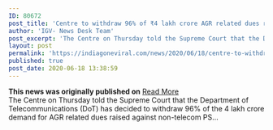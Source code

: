 ```yaml
---
ID: 80672
post_title: 'Centre to withdraw 96% of ₹4 lakh crore AGR related dues raised against PSUs, Supreme Court told'
author: 'IGV- News Desk Team'
post_excerpt: 'The Centre on Thursday told the Supreme Court that the Department of Telecommunications (DoT) has decided to withdraw 96% of the 4 lakh crore demand for AGR related dues raised against non-telecom PS…'
layout: post
permalink: 'https://indiagoneviral.com/news/2020/06/18/centre-to-withdraw-96-of-%e2%82%b94-lakh-crore-agr-related-dues-raised-against-psus-supreme-court-told/80672/india-gone-viral/'
published: true
post_date: 2020-06-18 13:38:59
---
```

<b>This news was originally published on</b> <a href="https://www.thehindu.com/business/Industry/centre-to-withdraw-96-of-4-lakh-crore-agr-related-dues-raised-against-psus-supreme-court/article31858278.ece" class="button purchase" rel="nofollow noopener noreferrer" target="_blank">Read More</a> <br/>The Centre on Thursday told the Supreme Court that the Department of Telecommunications (DoT) has decided to withdraw 96% of the 4 lakh crore demand for AGR related dues raised against non-telecom PS…